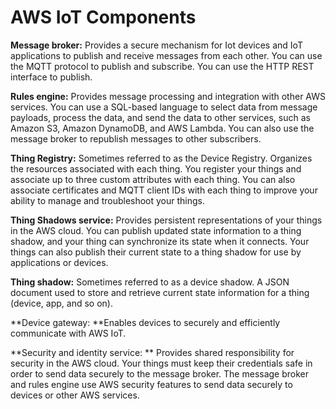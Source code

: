 # AWS IoT Components

**Message broker:** Provides a secure mechanism for Iot devices and IoT applications to publish and receive messages from each other. You can use the MQTT protocol to publish and subscribe. You can use the HTTP REST interface to publish.

**Rules engine:** Provides message processing and integration with other AWS services. You can use a SQL-based language to select data from message payloads, process the data, and send the data to other services, such as Amazon S3, Amazon DynamoDB, and AWS Lambda. You can also use the message broker to republish messages to other subscribers.

**Thing Registry:** Sometimes referred to as the Device Registry. Organizes the resources associated with each thing. You register your things and associate up to three custom attributes with each thing. You can also associate certificates and MQTT client IDs with each thing to improve your ability to manage and troubleshoot your things.

**Thing Shadows service:** Provides persistent representations of your things in the AWS cloud. You can publish updated state information to a thing shadow, and your thing can synchronize its state when it connects. Your things can also publish their current state to a thing shadow for use by applications or devices.

**Thing shadow:** Sometimes referred to as a device shadow. A JSON document used to store and retrieve current state information for a thing (device, app, and so on).

**Device gateway: **Enables devices to securely and efficiently communicate with AWS IoT.

**Security and identity service: ** Provides shared responsibility for security in the AWS cloud. Your things must keep their credentials safe in order to send data securely to the message broker. The message broker and rules engine use AWS security features to send data securely to devices or other AWS services.